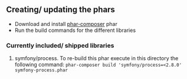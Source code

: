 ## Creating/ updating the phars

* Download and install [phar-composer](https://github.com/clue/phar-composer/releases) phar
* Run the build commands for the different libraries

### Currently included/ shipped libraries

1. symfony/process. To re-build this phar execute in this directory the following command: `phar-composer build 'symfony/process=<2.8.0' symfony-process.phar`
